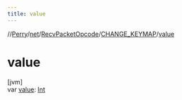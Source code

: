 ```yaml
---
title: value
---
```

//[Perry](../../../../index.html)/[net](../../index.html)/[RecvPacketOpcode](../index.html)/[CHANGE_KEYMAP](index.html)/[value](value.html)



# value



[jvm]\
var [value](value.html): [Int](https://kotlinlang.org/api/latest/jvm/stdlib/kotlin/-int/index.html)





